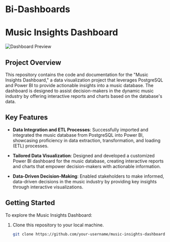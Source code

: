 # Bi-Dashboards

# Music Insights Dashboard

![Dashboard Preview](dashboard_preview.png)

## Project Overview

This repository contains the code and documentation for the "Music Insights Dashboard," a data visualization project that leverages PostgreSQL and Power BI to provide actionable insights into a music database. The dashboard is designed to assist decision-makers in the dynamic music industry by offering interactive reports and charts based on the database's data.

## Key Features

- **Data Integration and ETL Processes**: Successfully imported and integrated the music database from PostgreSQL into Power BI, showcasing proficiency in data extraction, transformation, and loading (ETL) processes.

- **Tailored Data Visualization**: Designed and developed a customized Power BI dashboard for the music database, creating interactive reports and charts that empower decision-makers with actionable information.

- **Data-Driven Decision-Making**: Enabled stakeholders to make informed, data-driven decisions in the music industry by providing key insights through interactive visualizations.

## Getting Started

To explore the Music Insights Dashboard:

1. Clone this repository to your local machine.

   ```bash
   git clone https://github.com/your-username/music-insights-dashboard.git
